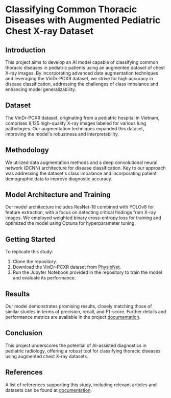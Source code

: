 # Classifying Common Thoracic Diseases with Augmented Pediatric Chest X-ray Dataset

## Introduction
This project aims to develop an AI model capable of classifying common thoracic diseases in pediatric patients using an augmented dataset of chest X-ray images. By incorporating advanced data augmentation techniques and leveraging the VinDr-PCXR dataset, we strive for high accuracy in disease classification, addressing the challenges of class imbalance and enhancing model generalizability.

## Dataset
The VinDr-PCXR dataset, originating from a pediatric hospital in Vietnam, comprises 9,125 high-quality X-ray images labeled for various lung pathologies. Our augmentation techniques expanded this dataset, improving the model's robustness and interpretability.

## Methodology
We utilized data augmentation methods and a deep convolutional neural network (DCNN) architecture for disease classification. Key to our approach was addressing the dataset's class imbalance and incorporating patient demographic data to improve diagnostic accuracy.

## Model Architecture and Training
Our model architecture includes ResNet-18 combined with YOLOv8 for feature extraction, with a focus on detecting critical findings from X-ray images. We employed weighted binary cross-entropy loss for training and optimized the model using Optuna for hyperparameter tuning.

## Getting Started
To replicate this study:
1. Clone the repository.
2. Download the VinDr-PCXR dataset from [PhysioNet](https://physionet.org/).
3. Run the Jupyter Notebook provided in the repository to train the model and evaluate its performance.

## Results
Our model demonstrates promising results, closely matching those of similar studies in terms of precision, recall, and F1-score. Further details and performance metrics are available in the project [documentation](https://url.halildonmezbilek.com/AugmentedChestXrayClassifierDocumentation).

## Conclusion
This project underscores the potential of AI-assisted diagnostics in pediatric radiology, offering a robust tool for classifying thoracic diseases using augmented chest X-ray datasets.

## References
A list of references supporting this study, including relevant articles and datasets can be found at [documentation](https://url.halildonmezbilek.com/AugmentedChestXrayClassifierDocumentation).
